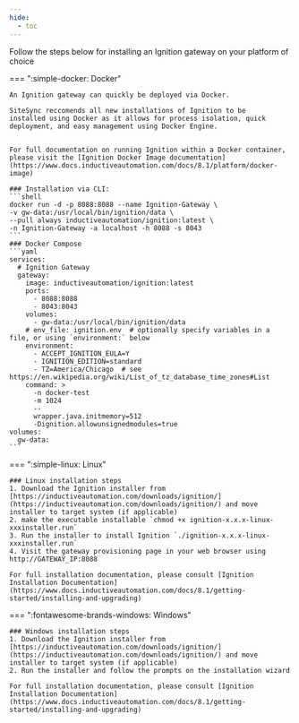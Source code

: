 ```yaml
---
hide:
  - toc
---
```


Follow the steps below for installing an Ignition gateway on your platform of choice

=== ":simple-docker: Docker"

    An Ignition gateway can quickly be deployed via Docker. 

    SiteSync reccomends all new installations of Ignition to be 
    installed using Docker as it allows for process isolation, quick deployment, and easy management using Docker Engine.
    

    For full documentation on running Ignition within a Docker container, please visit the [Ignition Docker Image documentation](https://www.docs.inductiveautomation.com/docs/8.1/platform/docker-image)

    ### Installation via CLI:
    ```shell
    docker run -d -p 8088:8088 --name Ignition-Gateway \
    -v gw-data:/usr/local/bin/ignition/data \
    --pull always inductiveautomation/ignition:latest \
    -n Ignition-Gateway -a localhost -h 8088 -s 8043
    ```
    ### Docker Compose
    ```yaml
    services:
      # Ignition Gateway
      gateway:
        image: inductiveautomation/ignition:latest
        ports:
          - 8088:8088
          - 8043:8043
        volumes:
          - gw-data:/usr/local/bin/ignition/data
        # env_file: ignition.env  # optionally specify variables in a file, or using `environment:` below
        environment:
          - ACCEPT_IGNITION_EULA=Y
          - IGNITION_EDITION=standard
          - TZ=America/Chicago  # see https://en.wikipedia.org/wiki/List_of_tz_database_time_zones#List
        command: >
          -n docker-test
          -m 1024
          --
          wrapper.java.initmemory=512
          -Dignition.allowunsignedmodules=true
    volumes:
      gw-data:
    ```
     


=== ":simple-linux: Linux"

    ### Linux installation steps
    1. Download the Ignition installer from [https://inductiveautomation.com/downloads/ignition/](https://inductiveautomation.com/downloads/ignition/) and move installer to target system (if applicable)
    2. make the executable installable `chmod +x ignition-x.x.x-linux-xxxinstaller.run`
    3. Run the installer to install Ignition `./ignition-x.x.x-linux-xxxinstaller.run`
    4. Visit the gateway provisioning page in your web browser using http://GATEWAY_IP:8088
    
    For full installation documentation, please consult [Ignition Installation Documentation](https://www.docs.inductiveautomation.com/docs/8.1/getting-started/installing-and-upgrading)

=== ":fontawesome-brands-windows: Windows"

    ### Windows installation steps
    1. Download the Ignition installer from [https://inductiveautomation.com/downloads/ignition/](https://inductiveautomation.com/downloads/ignition/) and move installer to target system (if applicable)
    2. Run the installer and follow the prompts on the installation wizard

    For full installation documentation, please consult [Ignition Installation Documentation](https://www.docs.inductiveautomation.com/docs/8.1/getting-started/installing-and-upgrading)
